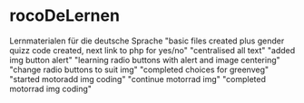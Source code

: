 # rocoDeLernen
Lernmaterialen für die deutsche Sprache
"basic files created plus gender quizz code created, next link to php for yes/no"
"centralised all text"
"added img button alert"
"learning radio buttons with alert and image centering"
"change radio buttons to suit img"
"completed choices for greenveg"
"started motoradd img coding"
"continue motorrad img"
"completed motorrad img coding"

